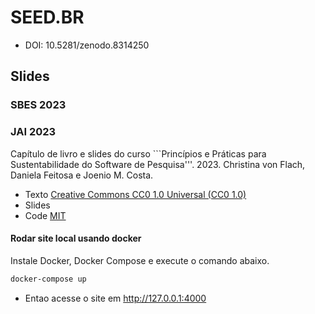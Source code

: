 # SEED.BR

+ DOI: 10.5281/zenodo.8314250

## Slides

### SBES 2023

### JAI 2023

Capítulo de livro e slides do curso ```Princípios e Práticas para Sustentabilidade do Software de Pesquisa'''.
2023. Christina von Flach, Daniela Feitosa e Joenio M. Costa.

- Texto [Creative Commons CC0 1.0 Universal (CC0 1.0)](https://creativecommons.org/publicdomain/zero/1.0/)
- Slides
- Code [MIT](https://opensource.org/license/mit/)

#### Rodar site local usando docker

Instale Docker, Docker Compose e execute o comando abaixo.

```sh
docker-compose up
```
- Entao acesse o site em http://127.0.0.1:4000
